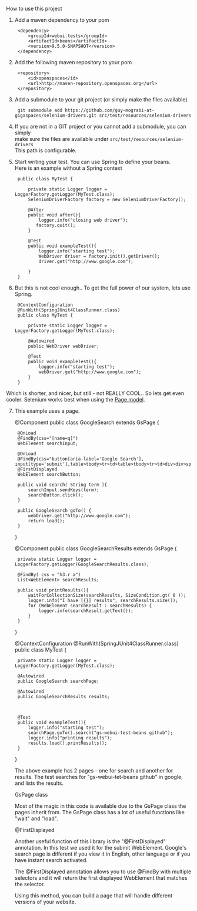How to use this project


1. Add a maven dependency to your pom
        
        <dependency>
            <groupId>webui.tests</groupId>
            <artifactId>beans</artifactId>
            <version>9.5.0-SNAPSHOT</version>
        </dependency>


2. Add the following maven repository to your pom


        <repository>
            <id>openspaces</id>
            <url>http://maven-repository.openspaces.org</url>
        </repository>

3. Add a submodule to your git project (or simply make the files available)

        git submodule add https://github.com/guy-mograbi-at-gigaspaces/selenium-drivers.git src/test/resources/selenium-drivers

4. If you are not in a GIT project or you cannot add a submodule, you can simply  
   make sure the files are available under `src/test/resources/selenium-drivers`  
   This path is configurable. 

5. Start writing your test. You can use Spring to define your beans.  
   Here is an example without a Spring context

        public class MyTest {

            private static Logger logger = LoggerFactory.getLogger(MyTest.class);
            SeleniumDriverFactory factory = new SeleniumDriverFactory();

            @After
            public void after(){
                logger.info("closing web driver");
               factory.quit();
            }

            @Test
            public void exampleTest(){
                logger.info("starting test");
                WebDriver driver = factory.init().getDriver();
                driver.get("http://www.google.com");

            }
        }


6. But this is not cool enough.. To get the full power of our system, lets use Spring.

        @ContextConfiguration
        @RunWith(SpringJUnit4ClassRunner.class)
        public class MyTest {

            private static Logger logger = LoggerFactory.getLogger(MyTest.class);

            @Autowired
            public WebDriver webDriver;

            @Test
            public void exampleTest(){
                logger.info("starting test");
                webDriver.get("http://www.google.com");
            }
        }

  Which is shorter, and nicer, but still - not REALLY COOL.. So lets get even cooler.
  Selenium works best when using the [Page model](https://code.google.com/p/selenium/wiki/PageObjects).

7. This example uses a page.

    @Component
    public class GoogleSearch extends GsPage<GoogleSearch> {

        @OnLoad
        @FindBy(css="[name=q]")
        WebElement searchInput;

        @OnLoad
        @FindBy(css="button[aria-label='Google Search'], input[type='submit'],table>tbody>tr>td>table>tbody>tr>td>div>div>span>span>input")
        @FirstDisplayed
        WebElement searchButton;

        public void search( String term ){
            searchInput.sendKeys(term);
            searchButton.click();
        }

        public GoogleSearch goTo() {
            webDriver.get("http://www.google.com");
            return load();
        }
    }


    @Component
    public class GoogleSearchResults extends GsPage<GoogleSearchResults> {

        private static Logger logger = LoggerFactory.getLogger(GoogleSearchResults.class);

        @FindBy( css = "h3.r a")
        List<WebElement> searchResults;

        public void printResults(){
            waitForCollectionSize(searchResults, SizeCondition.gt( 0 ));
            logger.info("I have [{}] results", searchResults.size());
            for (WebElement searchResult : searchResults) {
                logger.info(searchResult.getText());
            }
        }

    }

    @ContextConfiguration
    @RunWith(SpringJUnit4ClassRunner.class)
    public class MyTest {

        private static Logger logger = LoggerFactory.getLogger(MyTest.class);

        @Autowired
        public GoogleSearch searchPage;

        @Autowired
        public GoogleSearchResults results;



        @Test
        public void exampleTest(){
            logger.info("starting test");
            searchPage.goTo().search("gs-webui-test-beans github");
            logger.info("printing results");
            results.load().printResults();
        }
    }

    The above example has 2 pages - one for search and another for results.
    The test searches for "gs-webui-tet-beans github" in google, and lists the results.

    GsPage class

    Most of the magic in this code is available due to the GsPage<T> class the pages inherit from.
    The GsPage class has a lot of useful functions like "wait" and "load".

    @FirstDisplayed

    Another useful function of this library is the "@FirstDisplayed" annotation.
    In this test we used it for the submit WebElement.
    Google's search page is different if you view it in English, other language or if you have instant search activated.

    The @FirstDisplayed annotation allows you to use @FindBy with multiple selectors and it will return
    the first displayed WebElement that matches the selector.

    Using this method, you can build a page that will handle different versions of your website.



